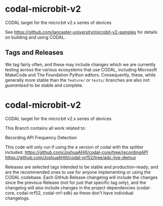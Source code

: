 # codal-microbit-v2
CODAL target for the micro:bit v2.x series of devices

See https://github.com/lancaster-university/microbit-v2-samples for details on building and using CODAL.

## Tags and Releases
We tag fairly often, and these may include changes which we are currently testing across the various ecosystems that use CODAL, including Microsoft MakeCode and The Foundation Python editors.
Consequently, these, while generally more stable than the `feature/` or `tests/` branches are also not _guaranteed_ to be stable and complete.
# codal-microbit-v2
CODAL target for the micro:bit v2.x series of devices


This Branch contains all work related to:

Recording API
Frequency Detection

This code will only run if using the a version of codal with the splitter included.
https://github.com/JoshuaAHill/codal-core/tree/recordingAPI
https://github.com/JoshuaAHill/codal-nrf52/tree/adc-live-demux

Releases are selected tags intended to be stable and production-ready; and are the recommended ones to use for anyone implementing or using the CODAL codebase.
Each GitHub Release changelog will include the changes since the previous Release (not for just that specific tag only), and the changelog will also include changes in the project dependencies (codal-core, codal-nrf52, codal-nrf-sdk) as these don't have individual changelogs.